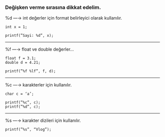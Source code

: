 ### Değişken verme sırasına dikkat edelim.

%d —→ int değerler için format belirleyici olarak kullanılır.

```
int x = 1;

printf(”Sayi: %d”, x);
```

---

%f —→ float ve double değerler…

```
float f = 3.1;
double d = 4.21;

printf(”%f %lf”, f, d);
```

---

%c —→ karakterler için kullanılır.

```
char c = ‘a’;

printf(”%c”, c);
printf(”%d”, c);
```

---

%s —→ karakter dizileri için kullanılır.

```
printf(”%s”, “Vlog”);
```
